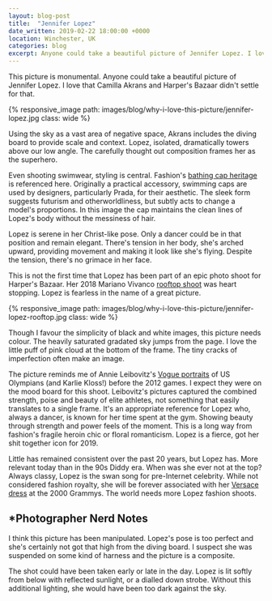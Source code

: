 ```yaml
---
layout: blog-post
title:  "Jennifer Lopez"
date_written: 2019-02-22 18:00:00 +0000
location: Winchester, UK
categories: blog
excerpt: Anyone could take a beautiful picture of Jennifer Lopez. I love that Camilla Akrans and Harper's Bazaar didn't settle for that.
---
```

This picture is monumental. Anyone could take a beautiful picture of Jennifer Lopez. I love that Camilla Akrans and Harper's Bazaar didn't settle for that.

{% responsive_image path: images/blog/why-i-love-this-picture/jennifer-lopez.jpg class: wide %}

Using the sky as a vast area of negative space, Akrans includes the diving board to provide scale and context. Lopez, isolated, dramatically towers above our low angle. The carefully thought out composition frames her as the superhero.

Even shooting swimwear, styling is central. Fashion's [bathing cap heritage](https://www.anothermag.com/fashion-beauty/9352/the-multifaceted-fashion-heritage-of-the-swimming-cap) is referenced here. Originally a practical accessory, swimming caps are used by designers, particularly Prada, for their aesthetic. The sleek form suggests futurism and otherworldliness, but subtly acts to change a model's proportions. In this image the cap maintains the clean lines of Lopez's body without the messiness of hair.

Lopez is serene in her Christ-like pose. Only a dancer could be in that position and remain elegant. There's tension in her body, she's arched upward, providing movement and making it look like she's flying. Despite the tension, there's no grimace in her face.

This is not the first time that Lopez has been part of an epic photo shoot for Harper's Bazaar. Her 2018 Mariano Vivanco [rooftop shoot](https://www.harpersbazaar.com/culture/features/a19181340/jennifer-lopez-interview-2018/) was heart stopping. Lopez is fearless in the name of a great picture.

{% responsive_image path: images/blog/why-i-love-this-picture/jennifer-lopez-rooftop.jpg class: wide %}

Though I favour the simplicity of black and white images, this picture needs colour. The heavily saturated gradated sky jumps from the page. I love the little puff of pink cloud at the bottom of the frame. The tiny cracks of imperfection often make an image.

The picture reminds me of Annie Leibovitz's [Vogue portraits](https://www.vogue.com/article/male-olympic-athletes-with-karlie-kloss-country-strong) of US Olympians (and Karlie Kloss!) before the 2012 games. I expect they were on the mood board for this shoot. Leibovitz's pictures captured the combined strength, poise and beauty of elite athletes, not something that easily translates to a single frame. It's an appropriate reference for Lopez who, always a dancer, is known for her time spent at the gym. Showing beauty through strength and power feels of the moment. This is a long way from fashion's fragile heroin chic or floral romanticism. Lopez is a fierce, got her shit together icon for 2019.

Little has remained consistent over the past 20 years, but Lopez has. More relevant today than in the 90s Diddy era. When was she ever not at the top? Always classy, Lopez is the swan song for pre-Internet celebrity. While not considered fashion royalty, she will be forever associated with her [Versace dress](https://en.wikipedia.org/wiki/Green_Versace_dress_of_Jennifer_Lopez) at the 2000 Grammys. The world needs more Lopez fashion shoots.

## \*Photographer Nerd Notes
I think this picture has been manipulated. Lopez's pose is too perfect and she's certainly not got that high from the diving board. I suspect she was suspended on some kind of harness and the picture is a composite.

The shot could have been taken early or late in the day. Lopez is lit softly from below with reflected sunlight, or a dialled down strobe. Without this additional lighting, she would have been too dark against the sky.
